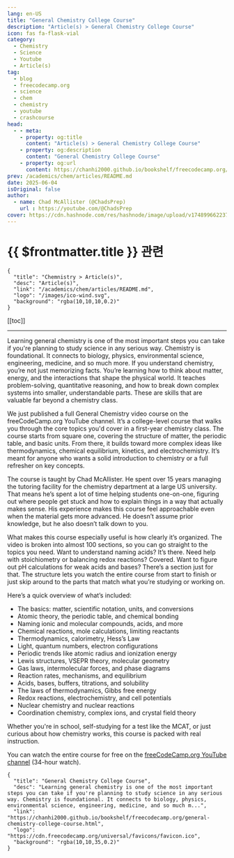 ```yaml
---
lang: en-US
title: "General Chemistry College Course"
description: "Article(s) > General Chemistry College Course"
icon: fas fa-flask-vial
category:
  - Chemistry
  - Science
  - Youtube
  - Article(s)
tag:
  - blog
  - freecodecamp.org
  - science
  - chem
  - chemistry
  - youtube
  - crashcourse
head:
  - - meta:
    - property: og:title
      content: "Article(s) > General Chemistry College Course"
    - property: og:description
      content: "General Chemistry College Course"
    - property: og:url
      content: https://chanhi2000.github.io/bookshelf/freecodecamp.org/general-chemistry-college-course.html
prev: /academics/chem/articles/README.md
date: 2025-06-04
isOriginal: false
author:
  - name: Chad McAllister (@ChadsPrep)
    url : https://youtube.com/@ChadsPrep
cover: https://cdn.hashnode.com/res/hashnode/image/upload/v1748996622370/4f362422-95a2-4dfc-afa9-23325e24dcbc.png
---
```


# {{ $frontmatter.title }} 관련

```component VPCard
{
  "title": "Chemnistry > Article(s)",
  "desc": "Article(s)",
  "link": "/academics/chem/articles/README.md",
  "logo": "/images/ico-wind.svg",
  "background": "rgba(10,10,10,0.2)"
}
```

[[toc]]

---

<SiteInfo
  name="General Chemistry College Course"
  desc="Learning general chemistry is one of the most important steps you can take if you're planning to study science in any serious way. Chemistry is foundational. It connects to biology, physics, environmental science, engineering, medicine, and so much m..."
  url="https://freecodecamp.org/news/general-chemistry-college-course"
  logo="https://cdn.freecodecamp.org/universal/favicons/favicon.ico"
  preview="https://cdn.hashnode.com/res/hashnode/image/upload/v1748996622370/4f362422-95a2-4dfc-afa9-23325e24dcbc.png"/>

Learning general chemistry is one of the most important steps you can take if you're planning to study science in any serious way. Chemistry is foundational. It connects to biology, physics, environmental science, engineering, medicine, and so much more. If you understand chemistry, you’re not just memorizing facts. You’re learning how to think about matter, energy, and the interactions that shape the physical world. It teaches problem-solving, quantitative reasoning, and how to break down complex systems into smaller, understandable parts. These are skills that are valuable far beyond a chemistry class.

We just published a full General Chemistry video course on the freeCodeCamp.org YouTube channel. It’s a college-level course that walks you through the core topics you'd cover in a first-year chemistry class. The course starts from square one, covering the structure of matter, the periodic table, and basic units. From there, it builds toward more complex ideas like thermodynamics, chemical equilibrium, kinetics, and electrochemistry. It’s meant for anyone who wants a solid introduction to chemistry or a full refresher on key concepts.

The course is taught by Chad McAllister. He spent over 15 years managing the tutoring facility for the chemistry department at a large US university. That means he’s spent a lot of time helping students one-on-one, figuring out where people get stuck and how to explain things in a way that actually makes sense. His experience makes this course feel approachable even when the material gets more advanced. He doesn’t assume prior knowledge, but he also doesn’t talk down to you.

What makes this course especially useful is how clearly it’s organized. The video is broken into almost 100 sections, so you can go straight to the topics you need. Want to understand naming acids? It’s there. Need help with stoichiometry or balancing redox reactions? Covered. Want to figure out pH calculations for weak acids and bases? There’s a section just for that. The structure lets you watch the entire course from start to finish or just skip around to the parts that match what you’re studying or working on.

Here’s a quick overview of what’s included:

- The basics: matter, scientific notation, units, and conversions
- Atomic theory, the periodic table, and chemical bonding
- Naming ionic and molecular compounds, acids, and more
- Chemical reactions, mole calculations, limiting reactants
- Thermodynamics, calorimetry, Hess’s Law
- Light, quantum numbers, electron configurations
- Periodic trends like atomic radius and ionization energy
- Lewis structures, VSEPR theory, molecular geometry
- Gas laws, intermolecular forces, and phase diagrams
- Reaction rates, mechanisms, and equilibrium
- Acids, bases, buffers, titrations, and solubility
- The laws of thermodynamics, Gibbs free energy
- Redox reactions, electrochemistry, and cell potentials
- Nuclear chemistry and nuclear reactions
- Coordination chemistry, complex ions, and crystal field theory

Whether you're in school, self-studying for a test like the MCAT, or just curious about how chemistry works, this course is packed with real instruction.

You can watch the entire course for free on the [<FontIcon icon="fa-brands fa-youtube"/>freeCodeCamp.org YouTube channel](https://youtu.be/6OV3tmt9uhs) (34-hour watch).

<VidStack src="youtube/6OV3tmt9uhs" />

<!-- TODO: add ARTICLE CARD -->
```component VPCard
{
  "title": "General Chemistry College Course",
  "desc": "Learning general chemistry is one of the most important steps you can take if you're planning to study science in any serious way. Chemistry is foundational. It connects to biology, physics, environmental science, engineering, medicine, and so much m...",
  "link": "https://chanhi2000.github.io/bookshelf/freecodecamp.org/general-chemistry-college-course.html",
  "logo": "https://cdn.freecodecamp.org/universal/favicons/favicon.ico",
  "background": "rgba(10,10,35,0.2)"
}
```
